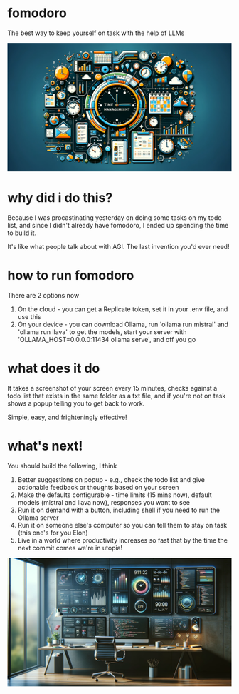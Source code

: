# fomodoro
The best way to keep yourself on task with the help of LLMs

![Fomodoro Header](https://github.com/marquisdepolis/fomodoro/blob/main/image.png)

# why did i do this?
Because I was procastinating yesterday on doing some tasks on my todo list, and since I didn't already have fomodoro, I ended up spending the time to build it.

It's like what people talk about with AGI. The last invention you'd ever need!

# how to run fomodoro
There are 2 options now
1. On the cloud - you can get a Replicate token, set it in your .env file, and use this
2. On your device - you can download Ollama, run 'ollama run mistral' and 'ollama run llava' to get the models, start your server with 'OLLAMA_HOST=0.0.0.0:11434 ollama serve', and off you go

# what does it do
It takes a screenshot of your screen every 15 minutes, checks against a todo list that exists in the same folder as a txt file, and if you're not on task shows a popup telling you to get back to work.

Simple, easy, and frighteningly effective!

# what's next!
You should build the following, I think
1. Better suggestions on popup - e.g., check the todo list and give actionable feedback or thoughts based on your screen
2. Make the defaults configurable - time limits (15 mins now), default models (mistral and llava now), responses you want to see
3. Run it on demand with a button, including shell if you need to run the Ollama server
4. Run it on someone else's computer so you can tell them to stay on task (this one's for you Elon)
5. Live in a world where productivity increases so fast that by the time the next commit comes we're in utopia!

![Fomodoro Header](https://github.com/marquisdepolis/fomodoro/blob/main/image_after.png)
